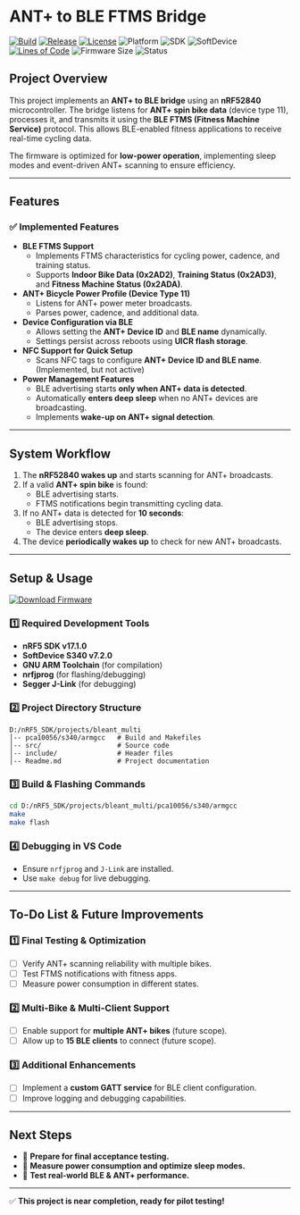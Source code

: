 # ANT+ to BLE FTMS Bridge
[![Build](https://github.com/magpern/Bike2FTMS/actions/workflows/build.yml/badge.svg)](https://github.com/magpern/Bike2FTMS/actions/workflows/build.yml)
[![Release](https://img.shields.io/github/v/release/magpern/Bike2FTMS?label=Release)](https://github.com/magpern/Bike2FTMS/releases)
[![License](https://img.shields.io/badge/license-MIT--NC-blue)](LICENSE)
![Platform](https://img.shields.io/badge/platform-nRF52840-blue)
![SDK](https://img.shields.io/badge/SDK-nRF5%20SDK%2017.1.0-blue)
![SoftDevice](https://img.shields.io/badge/SoftDevice-S340%20v7.0.1-orange)
[![Lines of Code](https://tokei.rs/b1/github/magpern/Bike2FTMS?category=code)](https://github.com/magpern/Bike2FTMS)
![Firmware Size](https://img.shields.io/badge/firmware-compiled-lightgrey)
![Status](https://img.shields.io/badge/project-🔥%20Ready%20to%20Test-success)

## **Project Overview**
This project implements an **ANT+ to BLE bridge** using an **nRF52840** microcontroller. The bridge listens for **ANT+ spin bike data** (device type 11), processes it, and transmits it using the **BLE FTMS (Fitness Machine Service)** protocol. This allows BLE-enabled fitness applications to receive real-time cycling data.

The firmware is optimized for **low-power operation**, implementing sleep modes and event-driven ANT+ scanning to ensure efficiency.

---

## **Features**
### ✅ **Implemented Features**
- **BLE FTMS Support**
  - Implements FTMS characteristics for cycling power, cadence, and training status.
  - Supports **Indoor Bike Data (0x2AD2)**, **Training Status (0x2AD3)**, and **Fitness Machine Status (0x2ADA)**.
- **ANT+ Bicycle Power Profile (Device Type 11)**
  - Listens for ANT+ power meter broadcasts.
  - Parses power, cadence, and additional data.
- **Device Configuration via BLE**
  - Allows setting the **ANT+ Device ID** and **BLE name** dynamically.
  - Settings persist across reboots using **UICR flash storage**.
- **NFC Support for Quick Setup**
  - Scans NFC tags to configure **ANT+ Device ID and BLE name**.
    (Implemented, but not active)
- **Power Management Features**
  - BLE advertising starts **only when ANT+ data is detected**.
  - Automatically **enters deep sleep** when no ANT+ devices are broadcasting.
  - Implements **wake-up on ANT+ signal detection**.

---

## **System Workflow**
1. The **nRF52840 wakes up** and starts scanning for ANT+ broadcasts.
2. If a valid **ANT+ spin bike** is found:
   - BLE advertising starts.
   - FTMS notifications begin transmitting cycling data.
3. If no ANT+ data is detected for **10 seconds**:
   - BLE advertising stops.
   - The device enters **deep sleep**.
4. The device **periodically wakes up** to check for new ANT+ broadcasts.

---

## **Setup & Usage**
[![Download Firmware](https://img.shields.io/badge/download-satsbike_dfu.zip-blue?logo=github)](https://github.com/magpern/Bike2FTMS/releases/latest/download/satsbike_dfu.zip)
### **1️⃣ Required Development Tools**
- **nRF5 SDK v17.1.0**
- **SoftDevice S340 v7.2.0**
- **GNU ARM Toolchain** (for compilation)
- **nrfjprog** (for flashing/debugging)
- **Segger J-Link** (for debugging)

### **2️⃣ Project Directory Structure**
```
D:/nRF5_SDK/projects/bleant_multi
│-- pca10056/s340/armgcc   # Build and Makefiles
│-- src/                   # Source code
│-- include/               # Header files
│-- Readme.md              # Project documentation
```

### **3️⃣ Build & Flashing Commands**
```sh
cd D:/nRF5_SDK/projects/bleant_multi/pca10056/s340/armgcc
make
make flash
```

### **4️⃣ Debugging in VS Code**
- Ensure `nrfjprog` and `J-Link` are installed.
- Use `make debug` for live debugging.

---

## **To-Do List & Future Improvements**
### **1️⃣ Final Testing & Optimization**
- [ ] Verify ANT+ scanning reliability with multiple bikes.
- [ ] Test FTMS notifications with fitness apps.
- [ ] Measure power consumption in different states.

### **2️⃣ Multi-Bike & Multi-Client Support**
- [ ] Enable support for **multiple ANT+ bikes** (future scope).
- [ ] Allow up to **15 BLE clients** to connect (future scope).

### **3️⃣ Additional Enhancements**
- [ ] Implement a **custom GATT service** for BLE client configuration.
- [ ] Improve logging and debugging capabilities.

---

## **Next Steps**
- 🚀 **Prepare for final acceptance testing.**
- 🔬 **Measure power consumption and optimize sleep modes.**
- 📡 **Test real-world BLE & ANT+ performance.**

---

✅ **This project is near completion, ready for pilot testing!**